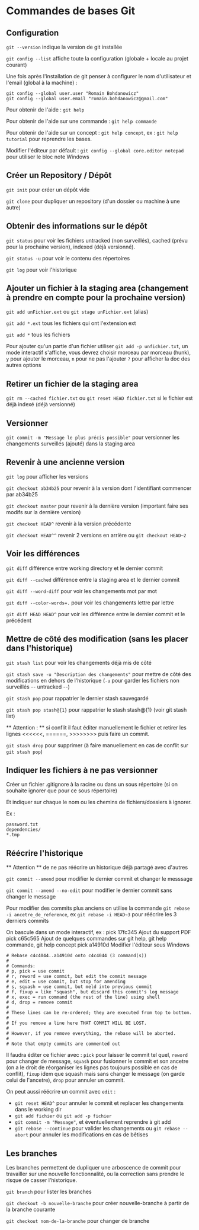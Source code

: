 # Commandes de bases Git

## Configuration

`git --version` indique la version de git installée

`git config --list` affiche toute la configuration (globale + locale au projet courant)

Une fois après l'installation de git penser à configurer le nom d'utilisateur et l'email (global à la machine) :

	git config --global user.user "Romain Bohdanowicz"
	git config --global user.email "romain.bohdanowicz@gmail.com"
	
Pour obtenir de l'aide : `git help`
	
Pour obtenir de l'aide sur une commande : `git help commande`

Pour obtenir de l'aide sur un concept :
`git help concept`, ex : `git help tutorial` pour reprendre les bases.

Modifier l'éditeur par défault :
`git config --global core.editor notepad` pour utiliser le bloc note Windows
	
## Créer un Repository / Dépôt

`git init` pour créer un dépôt vide

`git clone` pour dupliquer un repository (d'un dossier ou machine à une autre)

## Obtenir des informations sur le dépôt

`git status` pour voir les fichiers untracked (non surveillés), cached (prévu pour la prochaine version), indexed (déjà versionné).

`git status -u` pour voir le contenu des répertoires

`git log` pour voir l'historique

## Ajouter un fichier à la staging area (changement à prendre en compte pour la prochaine version)

`git add unFichier.ext` ou `git stage unFichier.ext` (alias)

`git add *.ext` tous les fichiers qui ont l'extension ext

`git add *` tous les fichiers

Pour ajouter qu'un partie d'un fichier utiliser `git add -p unfichier.txt`, un mode interactif s'affiche, vous devrez choisir morceau par morceau (hunk), `y` pour ajouter le morceau, `n` pour ne pas l'ajouter `?` pour afficher la doc des autres options

## Retirer un fichier de la staging area

`git rm --cached fichier.txt` ou `git reset HEAD fichier.txt` si le fichier est déjà indexé (déjà versionné)

## Versionner

`git commit -m "Message le plus précis possible"` pour versionner les changements surveillés (ajouté) dans la staging area

## Revenir à une ancienne version

`git log` pour afficher les versions

`git checkout ab34b25` pour revenir à la version dont l'identifiant commencer par ab34b25

`git checkout master` pour revenir à la dernière version (important faire ses modifs sur la dernière version)

`git checkout HEAD^` revenir à la version précédente

`git checkout HEAD^^` revenir 2 versions en arrière ou  `git checkout HEAD~2`

## Voir les différences

`git diff` différence entre working directory et le dernier commit

`git diff --cached` différence entre la staging area et le dernier commit

`git diff --word-diff` pour voir les changements mot par mot

`git diff --color-words=.` pour voir les changements lettre par lettre

`git diff HEAD HEAD^` pour voir les différence entre le dernier commit et le précédent

## Mettre de côté des modification (sans les placer dans l'historique)

`git stash list` pour voir les changements déjà mis de côté

`git stash save -u "Description des changements"` pour mettre de côté des modifications en dehors de l'historique (`-u` pour garder les fichiers non surveillés -- untracked --)

`git stash pop` pour rappatrier le dernier stash sauvegardé

`git stash pop stash@{1}` pour rappatrier le stash stash@{1} (voir git stash list)

** Attention : ** si conflit il faut éditer manuellement le fichier et retirer les lignes <<<<<<, ======, >>>>>>>> puis faire un commit.

`git stash drop` pour supprimer (à faire manuellement en cas de conflit sur `git stash pop`)

## Indiquer les fichiers à ne pas versionner

Créer un fichier .gitignore à la racine ou dans un sous répertoire (si on souhaite ignorer que pour ce sous répertoire)

Et indiquer sur chaque le nom ou les chemins de fichiers/dossiers à ignorer.

Ex :

	password.txt
	dependencies/
	*.tmp
	
## Réécrire l'historique

** Attention ** de ne pas réécrire un historique déjà partagé avec d'autres

`git commit --amend` pour modifier le dernier commit et changer le messsage

`git commit --amend --no-edit` pour modifier le dernier commit sans changer le message

Pour modifier des commits plus anciens on utilise la commande `git rebase -i ancetre_de_reference`, ex `git rebase -i HEAD~3` pour réécrire les 3 derniers commits

On bascule dans un mode interactif, ex :
	pick 17fc345 Ajout du support PDF
	pick c65c565 Ajout de quelques commandes sur git help, git help commande, git help concept
	pick a14910d Modifier l'éditeur sous Windows

	# Rebase c4c4044..a14910d onto c4c4044 (3 command(s))
	#
	# Commands:
	# p, pick = use commit
	# r, reword = use commit, but edit the commit message
	# e, edit = use commit, but stop for amending
	# s, squash = use commit, but meld into previous commit
	# f, fixup = like "squash", but discard this commit's log message
	# x, exec = run command (the rest of the line) using shell
	# d, drop = remove commit
	#
	# These lines can be re-ordered; they are executed from top to bottom.
	#
	# If you remove a line here THAT COMMIT WILL BE LOST.
	#
	# However, if you remove everything, the rebase will be aborted.
	#
	# Note that empty commits are commented out
	
Il faudra éditer ce fichier avec : `pick` pour laisser le commit tel quel, `reword` pour changer de message, `squash` pour fusionner le commit et son ancetre (on a le droit de réorganiser les lignes pas toujours possible en cas de conflit), `fixup` idem que squash mais sans changer le message (on garde celui de l'ancetre), `drop` pour annuler un commit.

On peut aussi réécrire un commit avec `edit` :

  * `git reset HEAD^` pour annuler le commit et replacer les changements dans le working dir
  * `git add fichier` ou `git add -p fichier`
  * `git commit -m "Message"`, et éventuellement reprendre à git add
  * `git rebase --continue` pour valider les changements ou `git rebase --abort` pour annuler les modifications en cas de bêtises
  
## Les branches

Les branches permettent de dupliquer une arboscence de commit pour travailler sur une nouvelle fonctionnalité, ou la correction sans prendre le risque de casser l'historique.

`git branch` pour lister les branches

`git checkout -b nouvelle-branche` pour créer nouvelle-branche à partir de la branche courante

`git checkout nom-de-la-branche` pour changer de branche



